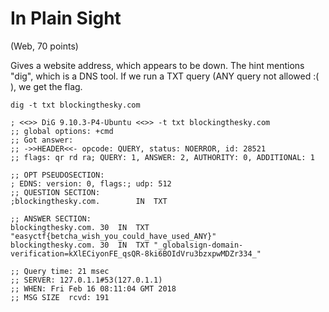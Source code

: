 # In Plain Sight
(Web, 70 points)

Gives a website address, which appears to be down.
The hint mentions "dig", which is a DNS tool. If we run a TXT query (ANY query not allowed :( ), we get the flag.

```
dig -t txt blockingthesky.com

; <<>> DiG 9.10.3-P4-Ubuntu <<>> -t txt blockingthesky.com
;; global options: +cmd
;; Got answer:
;; ->>HEADER<<- opcode: QUERY, status: NOERROR, id: 28521
;; flags: qr rd ra; QUERY: 1, ANSWER: 2, AUTHORITY: 0, ADDITIONAL: 1

;; OPT PSEUDOSECTION:
; EDNS: version: 0, flags:; udp: 512
;; QUESTION SECTION:
;blockingthesky.com.		IN	TXT

;; ANSWER SECTION:
blockingthesky.com.	30	IN	TXT	"easyctf{betcha_wish_you_could_have_used_ANY}"
blockingthesky.com.	30	IN	TXT	"_globalsign-domain-verification=kXlECiyonFE_qsQR-8ki6BOIdVru3bzxpwMDZr334_"

;; Query time: 21 msec
;; SERVER: 127.0.1.1#53(127.0.1.1)
;; WHEN: Fri Feb 16 08:11:04 GMT 2018
;; MSG SIZE  rcvd: 191
```
